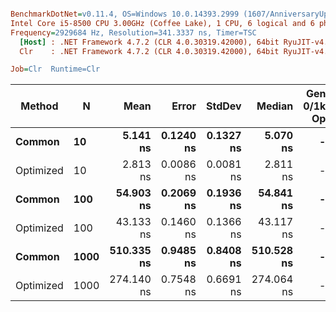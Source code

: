 ``` ini

BenchmarkDotNet=v0.11.4, OS=Windows 10.0.14393.2999 (1607/AnniversaryUpdate/Redstone1)
Intel Core i5-8500 CPU 3.00GHz (Coffee Lake), 1 CPU, 6 logical and 6 physical cores
Frequency=2929684 Hz, Resolution=341.3337 ns, Timer=TSC
  [Host] : .NET Framework 4.7.2 (CLR 4.0.30319.42000), 64bit RyuJIT-v4.7.3416.0
  Clr    : .NET Framework 4.7.2 (CLR 4.0.30319.42000), 64bit RyuJIT-v4.7.3416.0

Job=Clr  Runtime=Clr  

```
|    Method |    N |       Mean |     Error |    StdDev |     Median | Gen 0/1k Op | Gen 1/1k Op | Gen 2/1k Op | Allocated Memory/Op |
|---------- |----- |-----------:|----------:|----------:|-----------:|------------:|------------:|------------:|--------------------:|
|    **Common** |   **10** |   **5.141 ns** | **0.1240 ns** | **0.1327 ns** |   **5.070 ns** |           **-** |           **-** |           **-** |                   **-** |
| Optimized |   10 |   2.813 ns | 0.0086 ns | 0.0081 ns |   2.811 ns |           - |           - |           - |                   - |
|    **Common** |  **100** |  **54.903 ns** | **0.2069 ns** | **0.1936 ns** |  **54.841 ns** |           **-** |           **-** |           **-** |                   **-** |
| Optimized |  100 |  43.133 ns | 0.1460 ns | 0.1366 ns |  43.117 ns |           - |           - |           - |                   - |
|    **Common** | **1000** | **510.335 ns** | **0.9485 ns** | **0.8408 ns** | **510.528 ns** |           **-** |           **-** |           **-** |                   **-** |
| Optimized | 1000 | 274.140 ns | 0.7548 ns | 0.6691 ns | 274.064 ns |           - |           - |           - |                   - |
